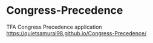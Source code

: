 # Congress-Precedence
TFA Congress Precedence application
https://quietsamurai98.github.io/Congress-Precedence/
